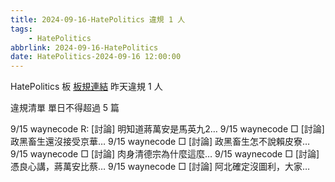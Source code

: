 ```yaml
---
title: 2024-09-16-HatePolitics 違規 1 人
tags:
    - HatePolitics
abbrlink: 2024-09-16-HatePolitics
date: HatePolitics-2024-09-16 12:00:00
---
```

HatePolitics 板 [板規連結](https://www.ptt.cc/bbs/HatePolitics/M.1617115262.A.D60.html)
昨天違規 1 人
<!-- more -->

違規清單
單日不得超過 5 篇

9/15 waynecode R: [討論] 明知道蔣萬安是馬英九2…
9/15 waynecode □ [討論] 政黑畜生還沒接受京華…
9/15 waynecode □ [討論] 政黑畜生怎不說賴皮寮…
9/15 waynecode □ [討論] 肉身清德宗為什麼這麼…
9/15 waynecode □ [討論] 憑良心講，蔣萬安比蔡…
9/15 waynecode □ [討論] 阿北確定沒圖利，大家…